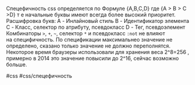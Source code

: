 Спецефичность css определяется по Формуле
{A,B,C,D} где {A > B > C >D} т е начальные буквы имеют всегда более высокий приоритет. Расшифровка букв:
A - Инлайновый стиль
B - Идентификатор элемента
C - Класс,  селектор по атрибуту,  псевдокласс
D - Тег,  псевдоэлемент
Комбинаторы `>`, `+`, `~`, селектор `*` и псевдокласс `:not` не влияют на специфичность.
По спецификации максимальнео значение не определено, сказано только значение не должно переполнятся.  Некоторое время браузеры использовали для хранения веса 2^8=256 , примерно в 2014 это значение повысили до 2^16, сейчас возможно больше. 

#css #css/спецефичность
